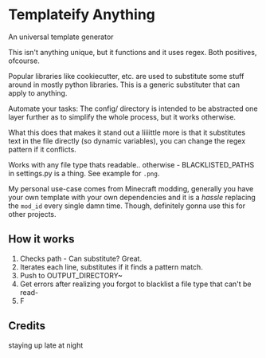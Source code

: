 # Templateify Anything

An universal template generator

This isn't anything unique, but it functions and it uses regex. Both positives, ofcourse.

Popular libraries like cookiecutter, etc. are used to substitute some stuff around in mostly python libraries. This is a generic substituter that can apply to anything.

Automate your tasks: The config/ directory is intended to be abstracted one layer further as to simplify the whole process, but it works otherwise.

What this does that makes it stand out a liiiittle more is that it substitutes text in the file directly (so dynamic variables), you can change the regex pattern if it conflicts.

Works with any file type thats readable.. otherwise - BLACKLISTED_PATHS in settings.py is a thing. See example for `.png`.

My personal use-case comes from Minecraft modding, generally you have your own template with your own dependencies and it is a *hassle* replacing the `mod_id` every single damn time. Though, definitely gonna use this for other projects.

## How it works
1. Checks path - Can substitute? Great.
2. Iterates each line, substitutes if it finds a pattern match.
3. Push to OUTPUT_DIRECTORY~
4. Get errors after realizing you forgot to blacklist a file type that can't be read-
5. F

## Credits
staying up late at night
